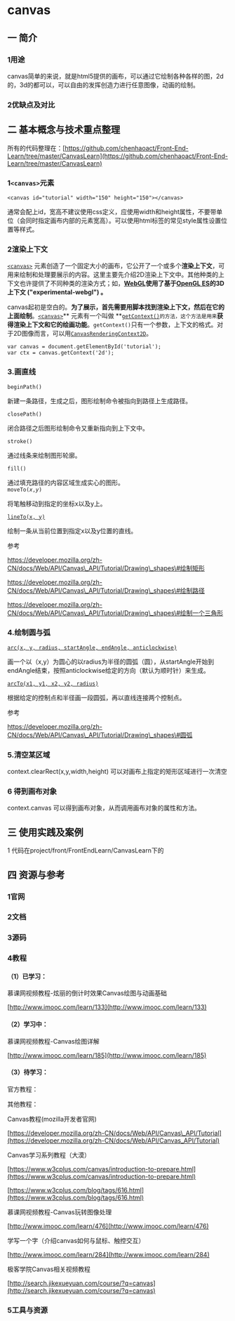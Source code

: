 # canvas

## 一 简介

### 1用途

canvas简单的来说，就是html5提供的画布，可以通过它绘制各种各样的图，2d的，3d的都可以，可以自由的发挥创造力进行任意图像，动画的绘制。

### 2优缺点及对比

## 二 基本概念与技术重点整理

所有的代码整理在：[https://github.com/chenhaoact/Front-End-Learn/tree/master/CanvasLearn](https://github.com/chenhaoact/Front-End-Learn/tree/master/CanvasLearn)

### 1`<canvas>`元素

```
<canvas id="tutorial" width="150" height="150"></canvas>
```

通常会配上id，宽高不建议使用css定义，应使用width和height属性，不要带单位（会同时指定画布内部的元素宽高）。可以使用html标签的常见style属性设置位置等样式。

### 2渲染上下文

[`<canvas>`](https://developer.mozilla.org/zh-CN/docs/Web/HTML/Element/canvas) 元素创造了一个固定大小的画布，它公开了一个或多个**渲染上下文**，可用来绘制和处理要展示的内容。这里主要先介绍2D渲染上下文中。其他种类的上下文也许提供了不同种类的渲染方式；如，[**WebGL**](https://developer.mozilla.org/en-US/docs/Web/WebGL)**使用了基于**[**OpenGL ES**](http://www.khronos.org/opengles/)**的3D上下文 \("experimental-webgl"\) 。**

canvas起初是空白的。**为了展示，首先需要用脚本找到渲染上下文，然后在它的上面绘制**。[`<canvas>`](https://developer.mozilla.org/zh-CN/docs/Web/HTML/Element/canvas)** 元素有一个叫做 **[`getContext()`](https://developer.mozilla.org/zh-CN/docs/Web/API/HTMLCanvasElement/getContext)`的方法，这个方法是用来`**获得渲染上下文和它的绘画功能**。`getContext()`只有一个参数，上下文的格式。对于2D图像而言，可以用[`CanvasRenderingContext2D`](https://developer.mozilla.org/zh-CN/docs/Web/API/CanvasRenderingContext2D)。

```
var canvas = document.getElementById('tutorial');
var ctx = canvas.getContext('2d');
```

### 3.画直线

`beginPath()`

新建一条路径，生成之后，图形绘制命令被指向到路径上生成路径。

`closePath()`

闭合路径之后图形绘制命令又重新指向到上下文中。

`stroke()`

通过线条来绘制图形轮廓。

`fill()`

通过填充路径的内容区域生成实心的图形。  
`moveTo(`_`x`_`,`_`y`_`)`

将笔触移动到指定的坐标x以及y上。

[`lineTo(x, y)`](https://developer.mozilla.org/zh-CN/docs/Web/API/CanvasRenderingContext2D/lineTo)

绘制一条从当前位置到指定x以及y位置的直线。

参考

https://developer.mozilla.org/zh-CN/docs/Web/API/Canvas\_API/Tutorial/Drawing\_shapes\#绘制矩形

https://developer.mozilla.org/zh-CN/docs/Web/API/Canvas\_API/Tutorial/Drawing\_shapes\#绘制路径

https://developer.mozilla.org/zh-CN/docs/Web/API/Canvas\_API/Tutorial/Drawing\_shapes\#绘制一个三角形

### 4.绘制圆与弧

[`arc(x, y, radius, startAngle, endAngle, anticlockwise)`](https://developer.mozilla.org/zh-CN/docs/Web/API/CanvasRenderingContext2D/arc)

画一个以（x,y）为圆心的以radius为半径的圆弧（圆），从startAngle开始到endAngle结束，按照anticlockwise给定的方向（默认为顺时针）来生成。

[`arcTo(x1, y1, x2, y2, radius)`](https://developer.mozilla.org/zh-CN/docs/Web/API/CanvasRenderingContext2D/arcTo)

根据给定的控制点和半径画一段圆弧，再以直线连接两个控制点。

参考

https://developer.mozilla.org/zh-CN/docs/Web/API/Canvas\_API/Tutorial/Drawing\_shapes\#圆弧

### 5.清空某区域
context.clearRect(x,y,width,height) 可以对画布上指定的矩形区域进行一次清空

### 6 得到画布对象
context.canvas 可以得到画布对象，从而调用画布对象的属性和方法。

## 

## 三 使用实践及案例

1 代码在project/front/FrontEndLearn/CanvasLearn下的

## 四 资源与参考

### 1官网

### 2文档

### 3源码

### 4教程

#### （1）已学习：

慕课网视频教程-炫丽的倒计时效果Canvas绘图与动画基础

[http://www.imooc.com/learn/133](http://www.imooc.com/learn/133)

#### （2）学习中：

慕课网视频教程-Canvas绘图详解

[http://www.imooc.com/learn/185](http://www.imooc.com/learn/185)


#### （3）待学习：
官方教程：

其他教程：



Canvas教程\(mozilla开发者官网\)

[https://developer.mozilla.org/zh-CN/docs/Web/API/Canvas\_API/Tutorial](https://developer.mozilla.org/zh-CN/docs/Web/API/Canvas_API/Tutorial)

Canvas学习系列教程（大漠）

[https://www.w3cplus.com/canvas/introduction-to-prepare.html](https://www.w3cplus.com/canvas/introduction-to-prepare.html)

[https://www.w3cplus.com/blog/tags/616.html](https://www.w3cplus.com/blog/tags/616.html)

慕课网视频教程-Canvas玩转图像处理

[http://www.imooc.com/learn/476](http://www.imooc.com/learn/476)

学写一个字（介绍canvas如何与鼠标、触控交互）

[http://www.imooc.com/learn/284](http://www.imooc.com/learn/284)

极客学院Canvas相关视频教程

[http://search.jikexueyuan.com/course/?q=canvas](http://search.jikexueyuan.com/course/?q=canvas)

### 5工具与资源



